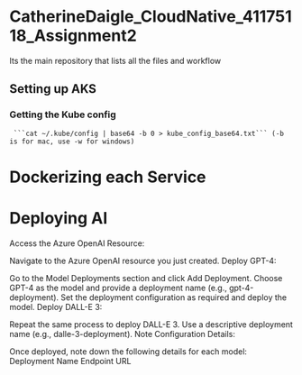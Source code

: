# CatherineDaigle_CloudNative_41175118_Assignment2
 Its the main repository that lists all the files and workflow


## Setting up AKS

### Getting the Kube config
     ```cat ~/.kube/config | base64 -b 0 > kube_config_base64.txt``` (-b is for mac, use -w for windows)

# Dockerizing each Service





# Deploying AI
Access the Azure OpenAI Resource:

Navigate to the Azure OpenAI resource you just created.
Deploy GPT-4:

Go to the Model Deployments section and click Add Deployment.
Choose GPT-4 as the model and provide a deployment name (e.g., gpt-4-deployment).
Set the deployment configuration as required and deploy the model.
Deploy DALL-E 3:

Repeat the same process to deploy DALL-E 3.
Use a descriptive deployment name (e.g., dalle-3-deployment).
Note Configuration Details:

Once deployed, note down the following details for each model:
Deployment Name
Endpoint URL